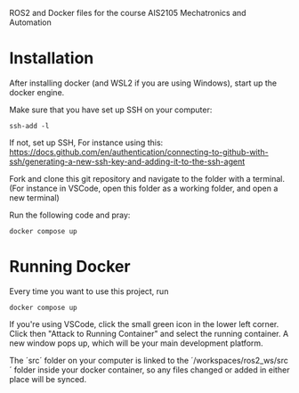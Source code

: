 ROS2 and Docker files for the course AIS2105 Mechatronics and Automation

# Installation
After installing docker (and WSL2 if you are using Windows), start up the docker engine.

Make sure that you have set up SSH on your computer:
```
ssh-add -l
```
If not, set up SSH, For instance using this:
https://docs.github.com/en/authentication/connecting-to-github-with-ssh/generating-a-new-ssh-key-and-adding-it-to-the-ssh-agent

Fork and clone this git repository and navigate to the folder with a terminal. (For instance in VSCode, open this folder as a working folder, and open a new terminal)

Run the following code and pray:
```
docker compose up
```

# Running Docker
Every time you want to use this project, run
```
docker compose up
```

If you're using VSCode, click the small green icon in the lower left corner. Click then "Attack to Running Container" and select the running container. A new window pops up, which will be your main development platform.

The ´src´ folder on your computer is linked to the ´/workspaces/ros2_ws/src´ folder inside your docker container, so any files changed or added in either place will be synced.